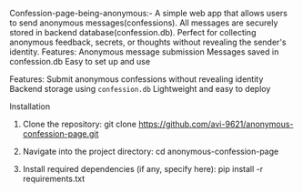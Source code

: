 Confession-page-being-anonymous:-
A simple web app that allows users to send anonymous messages(confessions). All messages are securely stored in backend database(confession.db). Perfect for collecting anonymous feedback, secrets, or thoughts without revealing the sender's identity.  Features: Anonymous message submission Messages saved in confession.db  Easy to set up and use

Features:
Submit anonymous confessions without revealing identity
Backend storage using `confession.db`
Lightweight and easy to deploy

Installation

1. Clone the repository:
    git clone https://github.com/avi-9621/anonymous-confession-page.git

2. Navigate into the project directory:
     cd anonymous-confession-page

3. Install required dependencies (if any, specify here):
     pip install -r requirements.txt
